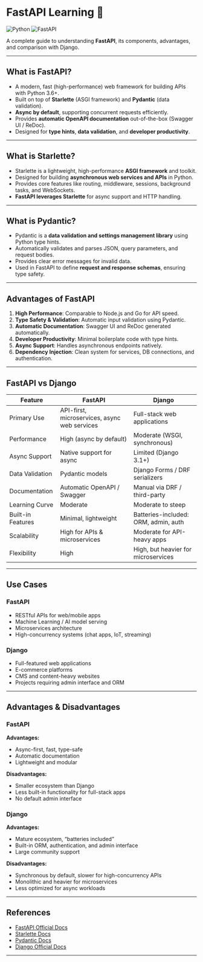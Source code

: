 # FastAPI Learning 🚀

![Python](https://img.shields.io/badge/python-3.6%2B-blue)
![FastAPI](https://img.shields.io/badge/FastAPI-modern-green)

A complete guide to understanding **FastAPI**, its components, advantages, and comparison with Django.

---

## What is FastAPI?

- A modern, fast (high-performance) web framework for building APIs with Python 3.6+.  
- Built on top of **Starlette** (ASGI framework) and **Pydantic** (data validation).  
- **Async by default**, supporting concurrent requests efficiently.  
- Provides **automatic OpenAPI documentation** out-of-the-box (Swagger UI / ReDoc).  
- Designed for **type hints**, **data validation**, and **developer productivity**.

---

## What is Starlette?

- Starlette is a lightweight, high-performance **ASGI framework** and toolkit.  
- Designed for building **asynchronous web services and APIs** in Python.  
- Provides core features like routing, middleware, sessions, background tasks, and WebSockets.  
- **FastAPI leverages Starlette** for async support and HTTP handling.

---

## What is Pydantic?

- Pydantic is a **data validation and settings management library** using Python type hints.  
- Automatically validates and parses JSON, query parameters, and request bodies.  
- Provides clear error messages for invalid data.  
- Used in FastAPI to define **request and response schemas**, ensuring type safety.

---

## Advantages of FastAPI

1. **High Performance**: Comparable to Node.js and Go for API speed.  
2. **Type Safety & Validation**: Automatic input validation using Pydantic.  
3. **Automatic Documentation**: Swagger UI and ReDoc generated automatically.  
4. **Developer Productivity**: Minimal boilerplate code with type hints.  
5. **Async Support**: Handles asynchronous endpoints natively.  
6. **Dependency Injection**: Clean system for services, DB connections, and authentication.  

---

## FastAPI vs Django

| Feature | FastAPI | Django |
|---------|---------|--------|
| Primary Use | API-first, microservices, async web services | Full-stack web applications |
| Performance | High (async by default) | Moderate (WSGI, synchronous) |
| Async Support | Native support for async | Limited (Django 3.1+) |
| Data Validation | Pydantic models | Django Forms / DRF serializers |
| Documentation | Automatic OpenAPI / Swagger | Manual via DRF / third-party |
| Learning Curve | Moderate | Moderate to steep |
| Built-in Features | Minimal, lightweight | Batteries-included: ORM, admin, auth |
| Scalability | High for APIs & microservices | Moderate for API-heavy apps |
| Flexibility | High | High, but heavier for microservices |

---

## Use Cases

### FastAPI
- RESTful APIs for web/mobile apps  
- Machine Learning / AI model serving  
- Microservices architecture  
- High-concurrency systems (chat apps, IoT, streaming)

### Django
- Full-featured web applications  
- E-commerce platforms  
- CMS and content-heavy websites  
- Projects requiring admin interface and ORM  

---

## Advantages & Disadvantages

### FastAPI
**Advantages:**  
- Async-first, fast, type-safe  
- Automatic documentation  
- Lightweight and modular  

**Disadvantages:**  
- Smaller ecosystem than Django  
- Less built-in functionality for full-stack apps  
- No default admin interface  

### Django
**Advantages:**  
- Mature ecosystem, “batteries included”  
- Built-in ORM, authentication, and admin interface  
- Large community support  

**Disadvantages:**  
- Synchronous by default, slower for high-concurrency APIs  
- Monolithic and heavier for microservices  
- Less optimized for async workloads  

---

## References
- [FastAPI Official Docs](https://fastapi.tiangolo.com/)  
- [Starlette Docs](https://www.starlette.io/)  
- [Pydantic Docs](https://pydantic-docs.helpmanual.io/)  
- [Django Official Docs](https://www.djangoproject.com/)

---

